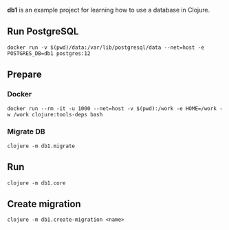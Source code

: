 __db1__ is an example project for learning how to use a database in Clojure.

## Run PostgreSQL

````
docker run -v $(pwd)/data:/var/lib/postgresql/data --net=host -e POSTGRES_DB=db1 postgres:12
````

## Prepare

### Docker

````
docker run --rm -it -u 1000 --net=host -v $(pwd):/work -e HOME=/work -w /work clojure:tools-deps bash
````

### Migrate DB

```
clojure -m db1.migrate
```

## Run

````
clojure -m db1.core
````

## Create migration

````
clojure -m db1.create-migration <name>
````